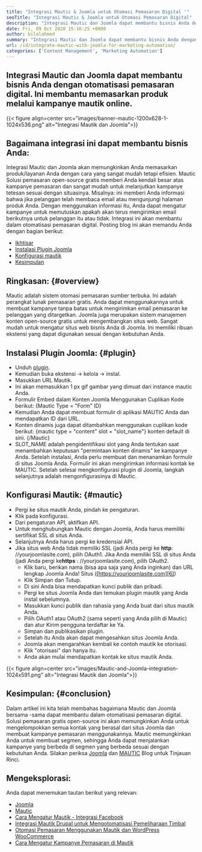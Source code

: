 ```yaml
---
title: "Integrasi Mautic & Joomla untuk Otomasi Pemasaran Digital '" 
seoTitle: "Integrasi Mautic & Joomla untuk Otomasi Pemasaran Digital" 
description: "Integrasi Mautic dan Joomla dapat membantu bisnis Anda dengan otomatisasi pemasaran digital. Ini membantu memasarkan produk melalui kampanye mautik." 
date: Fri, 09 Oct 2020 15:16:25 +0000
author: bilalahmed
summary: "Integrasi Mautic dan Joomla dapat membantu bisnis Anda dengan otomatisasi pemasaran digital. Ini membantu memasarkan produk melalui kampanye mautik online." 
url: /id/integrate-mautic-with-joomla-for-marketing-automation/
categories: ['Content Management', 'Marketing Automation']
---
```


## Integrasi Mautic dan Joomla dapat membantu bisnis Anda dengan otomatisasi pemasaran digital. Ini membantu memasarkan produk melalui kampanye mautik online.

{{< figure align=center src="images/banner-mautic-1200x628-1-1024x536.png" alt="Integrasi Mautik dan Joomla">}}


## Bagaimana integrasi ini dapat membantu bisnis Anda:
Integrasi Mautic dan Joomla akan memungkinkan Anda memasarkan produk/layanan Anda dengan cara yang sangat mudah tetapi efisien. Mautic Solusi pemasaran open-source gratis memberi Anda kendali besar atas kampanye pemasaran dan sangat mudah untuk melanjutkan kampanye tetesan sesuai dengan situasinya. Misalnya: ini memberi Anda informasi bahwa jika pelanggan telah membaca email atau mengunjungi halaman produk Anda. Dengan menggunakan informasi itu, Anda dapat mengatur kampanye untuk memutuskan apakah akan terus mengirimkan email berikutnya untuk pelanggan itu atau tidak. Integrasi ini akan membantu dalam otomatisasi pemasaran digital. Posting blog ini akan memandu Anda dengan bagian berikut:
  * [Ikhtisar][1]
  * [Instalasi Plugin Joomla][2]
  * [Konfigurasi mautik][3]
  * [Kesimpulan][4]

## Ringkasan: {#overview}

Mautic adalah sistem otomasi pemasaran sumber terbuka. Ini adalah perangkat lunak pemasaran gratis. Anda dapat menggunakannya untuk membuat kampanye tanpa batas untuk mengirimkan email pemasaran ke pelanggan yang ditargetkan.
Joomla juga merupakan sistem manajemen konten open-source gratis untuk mengembangkan situs web. Sangat mudah untuk mengatur situs web bisnis Anda di Joomla. Ini memiliki ribuan ekstensi yang dapat digunakan sesuai dengan kebutuhan Anda.

## Instalasi Plugin Joomla: {#plugin}

  * Unduh [plugin][5].
  * Kemudian buka ekstensi -> kelola -> instal.
  * Masukkan URL Mautik.
  * Ini akan memasukkan 1 px gif gambar yang dimuat dari instance mautic Anda.
  * Formulir Embed dalam Konten Joomla Menggunakan Cuplikan Kode berikut: {Mautic Type = "Form" ID}
  * Kemudian Anda dapat membuat formulir di aplikasi MAUTIC Anda dan mendapatkan ID dari URL.
  * Konten dinamis juga dapat ditambahkan menggunakan cuplikan kode berikut: {mautic type = "content" slot = "slot_name"} konten default di sini. {/Mautic}
  * SLOT_NAME adalah pengidentifikasi slot yang Anda tentukan saat menambahkan keputusan "permintaan konten dinamis" ke kampanye Anda.
Setelah instalasi, Anda perlu membuat dan menanamkan formulir di situs Joomla Anda. Formulir ini akan mengirimkan informasi kontak ke MAUTIC. Setelah selesai mengkonfigurasi plugin di Joomla, langkah selanjutnya adalah mengonfigurasinya di Mautic.

## Konfigurasi Mautik: {#mautic}

  * Pergi ke situs mautik Anda, pindah ke pengaturan.
  * Klik pada konfigurasi.
  * Dari pengaturan API, aktifkan API.
  * Untuk menghubungkan Mautic dengan Joomla, Anda harus memiliki sertifikat SSL di situs Anda.
  * Selanjutnya Anda harus pergi ke kredensial API.
* Jika situs web Anda tidak memiliki SSL (jadi Anda pergi ke **http**: //yourjoomlasite.com), pilih OAuth1. Jika Anda memiliki SSL di situs Anda (jadi Anda pergi ke**https** : //yourjoomlasite.com), pilih OAuth2.
  * Klik baru, berikan nama (bisa apa saja yang Anda inginkan) dan URL lengkap Joomla Anda! Situs ([https://yourjoomlasite.com][6])
  * Klik Simpan dan Tutup.
  * Di sini Anda bisa mendapatkan kunci publik dan pribadi.
  * Pergi ke situs Joomla Anda dan temukan plugin mautik yang Anda instal sebelumnya.
  * Masukkan kunci publik dan rahasia yang Anda buat dari situs mautik Anda.
  * Pilih OAuth1 atau OAuth2 (sama seperti yang Anda pilih di Mautic) dan atur Kirim pengguna terdaftar ke Ya.
  * Simpan dan publikasikan plugin.
  * Setelah itu Anda akan dapat mengesahkan situs Joomla Anda.
  * Joomla akan mengarahkan kembali ke contoh mautik ke otorisasi.
  * Klik "otorisasi" dan hanya itu.
  * Anda akan mulai mendapatkan kontak ke situs mautik Anda.

{{< figure align=center src="images/Mautic-and-Joomla-integration-1024x591.png" alt="Integrasi Mautik dan Joomla">}}


## Kesimpulan: {#conclusion}

Dalam artikel ini kita telah membahas bagaimana Mautic dan Joomla bersama -sama dapat membantu dalam otomatisasi pemasaran digital. Solusi pemasaran gratis open-source ini akan memungkinkan Anda untuk mengelompokkan semua kontak yang berasal dari situs Joomla dan membuat kampanye pemasaran menggunakannya. Mautic memungkinkan Anda untuk membuat segmen, sehingga Anda dapat menjalankan kampanye yang berbeda di segmen yang berbeda sesuai dengan kebutuhan Anda. Silakan periksa [Joomla][7] dan [MAUTIC][8] Blog untuk Tinjauan Rinci.

## Mengeksplorasi:
Anda dapat menemukan tautan berikut yang relevan:
  * [Joomla][7]
  * [Mautic][8]
  * [Cara Mengatur Mautik - Integrasi Facebook][9]
  * [Integrasi Mautik Drupal untuk Mengotomatisasi Pemeliharaan Timbal][10]
  * [Otomasi Pemasaran Menggunakan Mautik dan WordPress WooCommerce][11]
  * [Cara Mengatur Kampanye Pemasaran di Mautik][12]



[1]: #overview
[2]: #plugin
[3]: #mautic
[4]: #conclusion
[5]: https://href.li/?https://extensions.joomla.org/extension/mautic/
[6]: https://href.li/?https://yourjoomlasite.com
[7]: https://products.containerize.com/content-management/joomla
[8]: https://products.containerize.com/marketing-automation/mautic
[9]: https://blog.containerize.com/marketing-automation/how-to-setup-mautic-facebook-integration/
[10]: https://blog.containerize.com/content-management/drupal-tutorial-automate-lead-growth-with-drupal-mautic/
[11]: https://blog.containerize.com/blogging/marketing-automation-using-mautic-and-wordpress-woocommerce/
[12]: https://blog.containerize.com/marketing-automation/how-to-setup-marketing-campaigns-using-mautic-campaign-builder/
